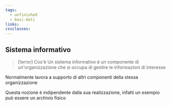 ```yaml
---
tags:
  - unfinished
  - basi-dati
links: 
cssclasses:
---
```

## Sistema informativo
> [!error] Cos'è
> Un sistema informativo è un componente di un'organizzazione che si occupa di gestire le informazioni di interesse

Normalmente lavora a supporto di altri componenti della stessa organizzazione

Questa nozione è indipendente dalla sua realizzazione, infatti un esempio può essere un archivio fisico
